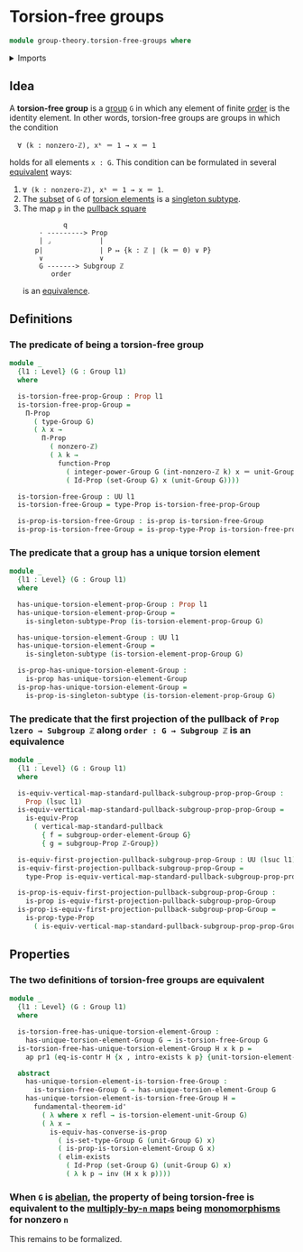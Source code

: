 # Torsion-free groups

```agda
module group-theory.torsion-free-groups where
```

<details><summary>Imports</summary>

```agda
open import elementary-number-theory.group-of-integers
open import elementary-number-theory.nonzero-integers

open import foundation.action-on-identifications-functions
open import foundation.contractible-types
open import foundation.dependent-pair-types
open import foundation.equivalences
open import foundation.existential-quantification
open import foundation.fundamental-theorem-of-identity-types
open import foundation.identity-types
open import foundation.logical-equivalences
open import foundation.propositions
open import foundation.sets
open import foundation.singleton-subtypes
open import foundation.standard-pullbacks
open import foundation.universe-levels

open import group-theory.groups
open import group-theory.integer-powers-of-elements-groups
open import group-theory.orders-of-elements-groups
open import group-theory.subgroups
open import group-theory.torsion-elements-groups
```

</details>

## Idea

A **torsion-free group** is a [group](group-theory.groups.md) `G` in which any
element of finite [order](group-theory.orders-of-elements-groups.md) is the
identity element. In other words, torsion-free groups are groups in which the
condition

```text
  ∀ (k : nonzero-ℤ), xᵏ ＝ 1 → x ＝ 1
```

holds for all elements `x : G`. This condition can be formulated in several
[equivalent](foundation.logical-equivalences.md) ways:

1. `∀ (k : nonzero-ℤ), xᵏ ＝ 1 → x ＝ 1`.
2. The [subset](group-theory.subsets-groups.md) of `G` of
   [torsion elements](group-theory.torsion-elements-groups.md) is a
   [singleton subtype](foundation.singleton-subtypes.md).
3. The map `p` in the [pullback square](foundation-core.pullbacks.md)
   ```text
             q
       · ---------> Prop
       | ⌟            |
      p|              | P ↦ {k : ℤ ∣ (k ＝ 0) ∨ P}
       ∨              ∨
       G -------> Subgroup ℤ
          order
   ```
   is an [equivalence](foundation.equivalences.md).

## Definitions

### The predicate of being a torsion-free group

```agda
module _
  {l1 : Level} (G : Group l1)
  where

  is-torsion-free-prop-Group : Prop l1
  is-torsion-free-prop-Group =
    Π-Prop
      ( type-Group G)
      ( λ x →
        Π-Prop
          ( nonzero-ℤ)
          ( λ k →
            function-Prop
              ( integer-power-Group G (int-nonzero-ℤ k) x ＝ unit-Group G)
              ( Id-Prop (set-Group G) x (unit-Group G))))

  is-torsion-free-Group : UU l1
  is-torsion-free-Group = type-Prop is-torsion-free-prop-Group

  is-prop-is-torsion-free-Group : is-prop is-torsion-free-Group
  is-prop-is-torsion-free-Group = is-prop-type-Prop is-torsion-free-prop-Group
```

### The predicate that a group has a unique torsion element

```agda
module _
  {l1 : Level} (G : Group l1)
  where

  has-unique-torsion-element-prop-Group : Prop l1
  has-unique-torsion-element-prop-Group =
    is-singleton-subtype-Prop (is-torsion-element-prop-Group G)

  has-unique-torsion-element-Group : UU l1
  has-unique-torsion-element-Group =
    is-singleton-subtype (is-torsion-element-prop-Group G)

  is-prop-has-unique-torsion-element-Group :
    is-prop has-unique-torsion-element-Group
  is-prop-has-unique-torsion-element-Group =
    is-prop-is-singleton-subtype (is-torsion-element-prop-Group G)
```

### The predicate that the first projection of the pullback of `Prop lzero → Subgroup ℤ` along `order : G → Subgroup ℤ` is an equivalence

```agda
module _
  {l1 : Level} (G : Group l1)
  where

  is-equiv-vertical-map-standard-pullback-subgroup-prop-prop-Group :
    Prop (lsuc l1)
  is-equiv-vertical-map-standard-pullback-subgroup-prop-prop-Group =
    is-equiv-Prop
      ( vertical-map-standard-pullback
        { f = subgroup-order-element-Group G}
        { g = subgroup-Prop ℤ-Group})

  is-equiv-first-projection-pullback-subgroup-prop-Group : UU (lsuc l1)
  is-equiv-first-projection-pullback-subgroup-prop-Group =
    type-Prop is-equiv-vertical-map-standard-pullback-subgroup-prop-prop-Group

  is-prop-is-equiv-first-projection-pullback-subgroup-prop-Group :
    is-prop is-equiv-first-projection-pullback-subgroup-prop-Group
  is-prop-is-equiv-first-projection-pullback-subgroup-prop-Group =
    is-prop-type-Prop
      ( is-equiv-vertical-map-standard-pullback-subgroup-prop-prop-Group)
```

## Properties

### The two definitions of torsion-free groups are equivalent

```agda
module _
  {l1 : Level} (G : Group l1)
  where

  is-torsion-free-has-unique-torsion-element-Group :
    has-unique-torsion-element-Group G → is-torsion-free-Group G
  is-torsion-free-has-unique-torsion-element-Group H x k p =
    ap pr1 (eq-is-contr H {x , intro-exists k p} {unit-torsion-element-Group G})

  abstract
    has-unique-torsion-element-is-torsion-free-Group :
      is-torsion-free-Group G → has-unique-torsion-element-Group G
    has-unique-torsion-element-is-torsion-free-Group H =
      fundamental-theorem-id'
        ( λ where x refl → is-torsion-element-unit-Group G)
        ( λ x →
          is-equiv-has-converse-is-prop
            ( is-set-type-Group G (unit-Group G) x)
            ( is-prop-is-torsion-element-Group G x)
            ( elim-exists
              ( Id-Prop (set-Group G) (unit-Group G) x)
              ( λ k p → inv (H x k p))))
```

### When `G` is [abelian](group-theory.abelian-groups.md), the property of being torsion-free is equivalent to the [multiply-by-`n` maps](group-theory.multiples-of-elements-abelian-groups.md) being [monomorphisms](group-theory.monomorphisms-groups.md) for nonzero `n`

This remains to be formalized.
